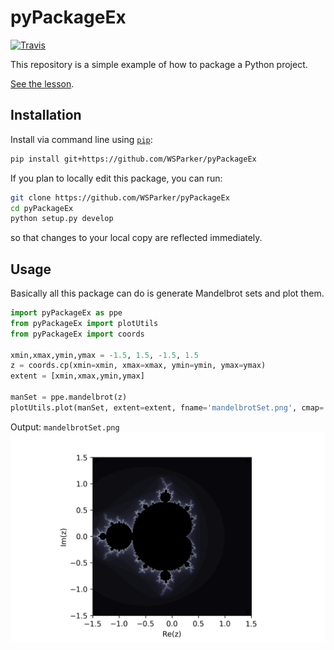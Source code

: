 # pyPackageEx

[![Travis](https://travis-ci.com/WSParker/pyPackageEx.svg?branch=master)](https://travis-ci.com/WSParker/pyPackageEx)

This repository is a simple example of how to package a Python project.

[See the lesson](assets/PackagingAPythonProject.md).

## Installation

Install via command line using [`pip`](https://pip.pypa.io/en/stable/installing/):
```Bash
pip install git+https://github.com/WSParker/pyPackageEx
```
If you plan to locally edit this package, you can run:
```Bash
git clone https://github.com/WSParker/pyPackageEx
cd pyPackageEx
python setup.py develop
```
so that changes to your local copy are reflected immediately.

## Usage
Basically all this package can do is generate Mandelbrot sets and plot them.
```Python
import pyPackageEx as ppe
from pyPackageEx import plotUtils
from pyPackageEx import coords

xmin,xmax,ymin,ymax = -1.5, 1.5, -1.5, 1.5
z = coords.cp(xmin=xmin, xmax=xmax, ymin=ymin, ymax=ymax)
extent = [xmin,xmax,ymin,ymax]

manSet = ppe.mandelbrot(z)
plotUtils.plot(manSet, extent=extent, fname='mandelbrotSet.png', cmap='bone')
```
Output: `mandelbrotSet.png`
!["Mandelbrot Set"](assets/mandelbrotSet.png)
